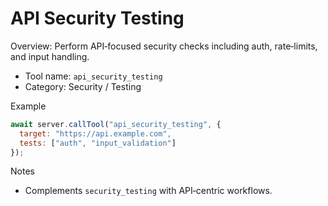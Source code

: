 # API Security Testing

Overview: Perform API‑focused security checks including auth, rate‑limits, and input handling.

- Tool name: `api_security_testing`
- Category: Security / Testing

Example
```javascript
await server.callTool("api_security_testing", {
  target: "https://api.example.com",
  tests: ["auth", "input_validation"]
});
```

Notes
- Complements `security_testing` with API‑centric workflows.
